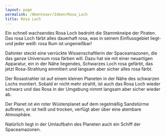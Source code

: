 ```yaml
---
layout: page
permalink: /Abenteuer/Ideen/Rosa_Loch
title: Rosa Loch
---
```




Ein schnell wachsendes Rosa Loch bedroht die Stammkneipe der Piraten. Das rosa Loch färbt alles dauerhaft rosa, was in seinem Einflussgebiet liegt- und jeder weiß: rosa Rum ist ungenießbar!

Dahinter steckt eine verrückte Wissenschaftlerin der Spaceamazonen, die das ganze Universum rosa färben will. Dazu hat sie mit einer neuartigen Apparatur, ein in der Nähe liegendes, Schwarzes Loch rosa gefärbt, das jetzt Rosa-Strahlung emmitiert und langsam aber sicher alles rosa färbt.

Der Rosastrahler ist auf einem kleinen Planeten in der Nähe des schwarzen Lochs montiert. Sobald er nicht mehr strahlt, ist auch das Rosa Loch wieder schwarz und das Rosa in der Umgebung nimmt langsam aber sicher wieder ab.

Der Planet ist ein roter Wüstenplanet auf dem regelmäßig Sandstürme auftreten, er ist heiß und trocken, verfügt aber über eine atembare Atmosphäre.

Natürlich liegt in der Umlaufbahn des Planeten auch ein Schiff der Spaceamazonen.
